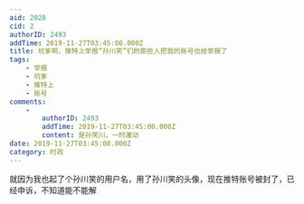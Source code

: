 ```yaml
---
aid: 2028
cid: 2
authorID: 2493
addTime: 2019-11-27T03:45:00.000Z
title: 坑爹啊，推特上举报“孙川笑”们的那些人把我的账号也给举报了
tags:
    - 举报
    - 坑爹
    - 推特上
    - 账号
comments:
    -
        authorID: 2493
        addTime: 2019-11-27T03:45:00.000Z
        content: 是孙笑川，一时激动
date: 2019-11-27T03:45:00.000Z
category: 时政
---
```


就因为我也起了个孙川笑的用户名，用了孙川笑的头像，现在推特账号被封了，已经申诉，不知道能不能解
